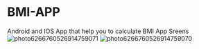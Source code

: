 # BMI-APP
Android and IOS App that help you to calculate BMI
App Sreens
![photo6266760526914759071](https://user-images.githubusercontent.com/35493588/84059698-a6853800-a9d8-11ea-9757-240c9e270817.jpg)
![photo6266760526914759070](https://user-images.githubusercontent.com/35493588/84059701-a7b66500-a9d8-11ea-870e-aec3c59acbe7.jpg)
